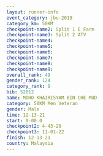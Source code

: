 ```yaml
---
layout: runner-info 
event_category: jbu-2019 
category_km: 50KM 
checkpoint-name2: Split 1 E Farm 
checkpoint-name3: Split 2 ATV 
checkpoint-name4: 
checkpoint-name5: 
checkpoint-name6: 
checkpoint-name7: 
checkpoint-name8: 
checkpoint-name9: 
overall_rank: 49
gender_rank: 124
category_rank: 9
bib: 52012
name: MOHD KHAIRISYAM BIN CHE MUD
category: 50KM Men Veteran
gender: Male
time: 12-13-21
start: 0-00.0
checkpoint2: 4-43-20
checkpoint3: 11-01-22
finish: 12-13-21
country: Malaysia
---
```

